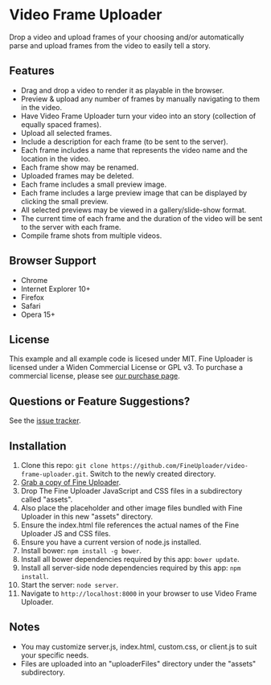 Video Frame Uploader
====================

Drop a video and upload frames of your choosing and/or automatically parse
and upload frames from the video to easily tell a story.


## Features
- Drag and drop a video to render it as playable in the browser.
- Preview & upload any number of frames by manually navigating to them in the video.
- Have Video Frame Uploader turn your video into an story (collection of equally spaced frames).
- Upload all selected frames.
- Include a description for each frame (to be sent to the server).
- Each frame includes a name that represents the video name and the location in the video.
- Each frame show may be renamed.
- Uploaded frames may be deleted.
- Each frame includes a small preview image.
- Each frame includes a large preview image that can be displayed by clicking the small preview.
- All selected previews may be viewed in a gallery/slide-show format.
- The current time of each frame and the duration of the video will be sent to the server with each frame.
- Compile frame shots from multiple videos.

## Browser Support
- Chrome
- Internet Explorer 10+
- Firefox
- Safari
- Opera 15+


## License
This example and all example code is licesed under MIT.  Fine Uploader is
licensed under a Widen Commercial License or GPL v3.  To purchase a commercial license,
please see [our purchase page](http://fineuploader.com/purchase).


## Questions or Feature Suggestions?
See the [issue tracker](https://github.com/FineUploader/video-frame-uploader/issues).


## Installation
1. Clone this repo: `git clone https://github.com/FineUploader/video-frame-uploader.git`.  Switch to the newly created directory.
2. [Grab a copy of Fine Uploader](http://fineuploader.com/downloads).
3. Drop The Fine Uploader JavaScript and CSS files in a subdirectory called "assets".
4. Also place the placeholder and other image files bundled with Fine Uploader in this new "assets" directory.
5. Ensure the index.html file references the actual names of the Fine Uploader JS and CSS files.
6. Ensure you have a current version of node.js installed.
7. Install bower: `npm install -g bower`.
8. Install all bower dependencies required by this app: `bower update`.
9. Install all server-side node dependencies required by this app: `npm install`.
10. Start the server: `node server`.
11. Navigate to `http://localhost:8000` in your browser to use Video Frame Uploader.

## Notes
- You may customize server.js, index.html, custom.css, or client.js to suit your specific needs.
- Files are uploaded into an "uploaderFiles" directory under the "assets" subdirectory.
